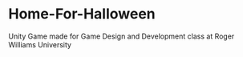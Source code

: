 # Home-For-Halloween
 Unity Game made for Game Design and Development class at Roger Williams University
